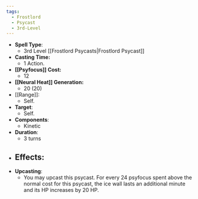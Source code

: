 ```yaml
---
tags:
  - Frostlord
  - Psycast
  - 3rd-Level
---
```

- **Spell Type**:
	- 3rd Level [[Frostlord Psycasts|Frostlord Psycast]]
- **Casting Time:**
	- 1 Action.
- **[[Psyfocus]] Cost:**
	- 12
- **[[Neural Heat]] Generation:**
	- 20 (20)
- [[Range]]:
	- Self.
- **Target**:
	- Self.
- **Components**:
	- Kinetic
- **Duration**:
	- 3 turns
- **Effects**:
	- 
- **Upcasting**:
	- You may upcast this psycast. For every 24 psyfocus spent above the normal cost for this psycast, the ice wall  lasts an additional minute and its HP increases by 20 HP.
